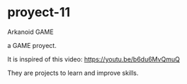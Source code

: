 # proyect-11
Arkanoid GAME

a GAME  proyect.

It is inspired of this video: https://youtu.be/b6du6MvQmuQ

They are projects to learn and improve skills.
